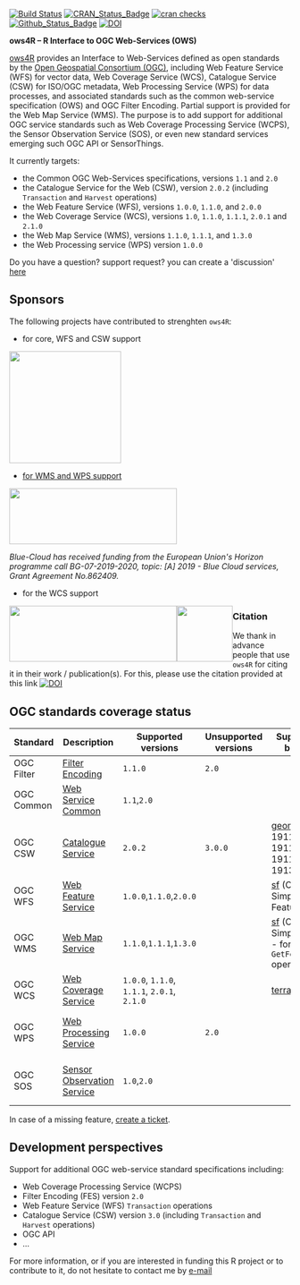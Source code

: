 [![Build Status](https://github.com/eblondel/ows4R/actions/workflows/r-cmd-check.yml/badge.svg?branch=master)](https://github.com/eblondel/ows4R/actions/workflows/r-cmd-check.yml)
[![CRAN_Status_Badge](http://www.r-pkg.org/badges/version/ows4R)](https://cran.r-project.org/package=ows4R)
[![cran checks](https://badges.cranchecks.info/worst/ows4R.svg)](https://cran.r-project.org/web/checks/check_results_ows4R.html)
[![Github_Status_Badge](https://img.shields.io/badge/Github-0.3--4-blue.svg)](https://github.com/eblondel/ows4R)
[![DOI](https://zenodo.org/badge/DOI/10.5281/zenodo.1345111.svg)](https://doi.org/10.5281/zenodo.1345111)

**ows4R – R Interface to OGC Web-Services (OWS)**

[ows4R](https://doi.org/10.5281/zenodo.1345111) provides an Interface to Web-Services defined as open standards by the [Open Geospatial Consortium (OGC)](https://www.ogc.org/standards), including Web Feature Service (WFS) for vector data, Web Coverage Service (WCS), Catalogue Service (CSW) for ISO/OGC metadata, Web Processing Service (WPS) for data processes, and associated standards such as the common web-service specification (OWS) and OGC Filter Encoding. Partial support is provided for the Web Map Service (WMS). The purpose is to add support for additional OGC service standards such as Web Coverage Processing Service (WCPS), the Sensor Observation Service (SOS), or even new standard services emerging such OGC API or SensorThings. 

It currently targets:

* the Common OGC Web-Services specifications, versions ``1.1`` and ``2.0``
* the Catalogue Service for the Web (CSW), version ``2.0.2`` (including ``Transaction`` and ``Harvest`` operations)
* the Web Feature Service (WFS), versions ``1.0.0``, ``1.1.0``, and ``2.0.0``
* the Web Coverage Service (WCS), versions `1.0`, `1.1.0`, `1.1.1`, `2.0.1` and `2.1.0`
* the Web Map Service (WMS), versions ``1.1.0``, ``1.1.1``, and ``1.3.0``
* the Web Processing service (WPS) version `1.0.0`

Do you have a question? support request? you can create a 'discussion' [here](https://github.com/eblondel/ows4R/discussions)

## Sponsors

The following projects have contributed to strenghten ``ows4R``:

* for core, WFS and CSW support

<div>
  <a href="https://www.fao.org/home/en/"><img height=200 width=200 src="https://www.fao.org/fileadmin/templates/family-farming-decade/images/FAO-IFAD-Logos/FAO-Logo-EN.svg">
</div>

* for WMS and WPS support

<a href="https://www.blue-cloud.org"><img height=100 width=300 src="https://hackathon.blue-cloud.org/wp-content/uploads/2021/11/Blue-cloud_extended_color.png"/></a>

_Blue-Cloud has received funding from the European Union's Horizon programme call BG-07-2019-2020, topic: [A] 2019 - Blue Cloud services, Grant Agreement No.862409._

* for the WCS support

<div>

<a href="https://www.emodnet-biology.eu/" title="EMODnet Biology" style="float:left;"><img height=100 width=300 src="https://sextant.ifremer.fr/geonetwork/srv/api/records/73cd2a45-e0b3-4f70-96aa-c1b2639142d2/attachments/emodnet.png"/></a>
<a href="https://www.vliz.be" title="VLIZ" style="float:left;"><img height=100 width=100 src="https://www.vliz.be/sites/vliz.be/themes/vliz/img/logo.png"/></a>

</div>

### Citation

We thank in advance people that use ``ows4R`` for citing it in their work / publication(s). For this, please use the citation provided at this link [![DOI](https://zenodo.org/badge/DOI/10.5281/zenodo.1345111.svg)](https://doi.org/10.5281/zenodo.1345111)

## OGC standards coverage status

Standard  |Description|Supported versions|Unsupported versions|Supported R bindings|Support
----------|-----------|------------------|-----------------|--------------------|------|
OGC Filter|[Filter Encoding](https://www.ogc.org/standards/filter)|``1.1.0``|``2.0``||ongoing
OGC Common|[Web Service Common](https://www.ogc.org/standards/common)|``1.1``,``2.0``|||ongoing
OGC CSW   |[Catalogue Service](https://www.ogc.org/standards/cat)|``2.0.2``|``3.0.0``|[geometa](https://github.com/eblondel/geometa) (ISO 19115 / 19119 / 19110 / 19139 XML)|ongoing - **seeking sponsors**
OGC WFS   |[Web Feature Service](https://www.ogc.org/standards/wfs)|``1.0.0``,``1.1.0``,``2.0.0``||[sf](https://github.com/r-spatial/sf) (OGC Simple Feature)|ongoing
OGC WMS   |[Web Map Service](https://www.ogc.org/standards/wms)|``1.1.0``,``1.1.1``,``1.3.0``||[sf](https://github.com/r-spatial/sf) (OGC Simple Feature - for `GetFeatureInfo` operation)|ongoing
OGC WCS |[Web Coverage Service](https://www.ogc.org/standards/wcs)|``1.0.0``, ``1.1.0``, ``1.1.1``, ``2.0.1``, ``2.1.0``||[terra](https://cran.r-project.org/package=terra)|ongoing
OGC WPS |[Web Processing Service](https://www.ogc.org/standards/wps)|`1.0.0`|`2.0`||under development (contribs welcome)
OGC SOS |[Sensor Observation Service](https://www.ogc.org/standards/sos)|`1.0`,`2.0`|||under investigation - **seeking sponsors**

In case of a missing feature, [create a ticket](https://github.com/eblondel/ows4R/issues/new).

## Development perspectives

Support for additional OGC web-service standard specifications including:

* Web Coverage Processing Service (WCPS)
* Filter Encoding (FES) version ``2.0``
* Web Feature Service (WFS) ``Transaction`` operations
* Catalogue Service (CSW) version ``3.0`` (including ``Transaction`` and ``Harvest`` operations)
* OGC API
* ...

For more information, or if you are interested in funding this R project or to contribute to it, do not hesitate to contact me by [e-mail](mailto:eblondel.pro@gmail.com)

